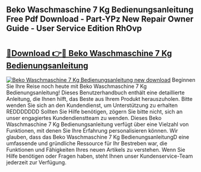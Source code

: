 ## Beko Waschmaschine 7 Kg Bedienungsanleitung Free Pdf Download - Part-YPz New Repair Owner Guide - User Service Edition RhOvp

# <h2><a href="http://df5o23b.blite.top/?on=Beko+Waschmaschine+7+Kg+Bedienungsanleitung">🔗Download 👉🔴 Beko Waschmaschine 7 Kg Bedienungsanleitung</a></h2>

[![Beko Waschmaschine 7 Kg Bedienungsanleitung new download](https://i.imgur.com/lujVjoI.png)](http://df5o23b.blite.top/?on=Beko+Waschmaschine+7+Kg+Bedienungsanleitung)
Beginnen Sie Ihre Reise noch heute mit Beko Waschmaschine 7 Kg Bedienungsanleitung! Dieses Benutzerhandbuch enthält eine detaillierte Anleitung, die Ihnen hilft, das Beste aus Ihrem Produkt herauszuholen. Bitte wenden Sie sich an den Kundendienst, um Unterstützung zu erhalten REDDDDDDD Sollten Sie Hilfe benötigen, zögern Sie bitte nicht, sich an unser engagiertes Kundendienstteam zu wenden. Dieses Beko Waschmaschine 7 Kg Bedienungsanleitung verfügt über eine Vielzahl von Funktionen, mit denen Sie Ihre Erfahrung personalisieren können. Wir glauben, dass das Beko Waschmaschine 7 Kg BedienungsanleitungD eine umfassende und gründliche Ressource für Ihr Bestreben war, die Funktionen und Fähigkeiten Ihres neuen Artikels zu verstehen. Wenn Sie Hilfe benötigen oder Fragen haben, steht Ihnen unser Kundenservice-Team jederzeit zur Verfügung.
